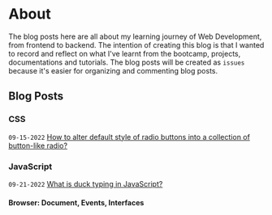 # About

The blog posts here are all about my learning journey of Web Development, from frontend to backend. The intention of creating this blog is that I wanted to record and reflect on what I've learnt from the bootcamp, projects, documentations and tutorials. The blog posts will be created as `issues` because it's easier for organizing and commenting blog posts.

## Blog Posts

### CSS
`09-15-2022` [How to alter default style of radio buttons into a collection of button-like radio?](https://github.com/billychen0894/blog/issues/2)

### JavaScript
`09-21-2022` [What is duck typing in JavaScript?](https://github.com/billychen0894/blog/issues/3)
#### Browser: Document, Events, Interfaces
